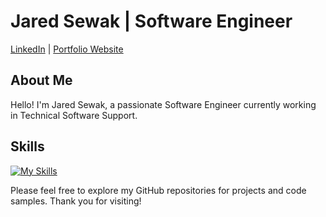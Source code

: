 # Jared Sewak | Software Engineer

[LinkedIn](https://www.linkedin.com/in/jaredsewak/) | [Portfolio Website](https://jaredsewak.netlify.app/)

## About Me

Hello! I'm Jared Sewak, a passionate Software Engineer currently working in Technical Software Support.

## Skills

[![My Skills](https://skillicons.dev/icons?i=py,flask,js,postgres,sqlite,nodejs,express,discord,bootstrap,html,css,vscode,postman)](https://skillicons.dev)

Please feel free to explore my GitHub repositories for projects and code samples. Thank you for visiting!
